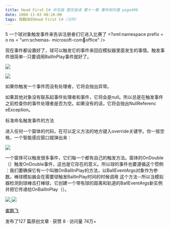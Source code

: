 ```yaml
---
title: Head First C# 中文版 图文皆译 第十一章 事件和代理 page490
date: 2008-11-03 08:26:00
tags: 我翻译的Head First C#（习作）
---
```

5  一个球对象触发事件来告诉注册者们它进入比赛了  <?xml:namespace prefix = o ns = "urn:schemas-
microsoft-com:office:office" />

现在事件都设置好了，球可以触发它的事件来回应模拟器里面发生的事情。触发事件很简单--只要调用BallInPlay事件就好了。

![](https://p-blog.csdn.net/images/p_blog_csdn_net/cuipengfei1/EntryImages/20081103/%E6%88%AA%E5%9B%BE00.jpg)

![](https://p-blog.csdn.net/images/p_blog_csdn_net/cuipengfei1/EntryImages/20081103/%E6%88%AA%E5%9B%BE01.jpg)

如果你触发一个事件而没有处理者，它将会抛出异常。

如果其他对象没有联系起事件处理者和事件，它将会是null。所以总是在触发事件之前检查你的事件处理者是否为空。如果没有的话，它将会抛出NullReferenc
eException。

标准命名触发事件的方法

进入任何一个窗体的代码，在可以定义方法的地方键入override关键字。你一按空格，一个智能感应窗口就弹出来：

![](https://p-blog.csdn.net/images/p_blog_csdn_net/cuipengfei1/EntryImages/20081103/%E6%88%AA%E5%9B%BE02.jpg)

一个窗体可以触发很多事件，它们每一个都有自己的触发方法。窗体的OnDouble（）触发OnDouble事件，这也是它存在的意义。所以球的事件也要遵循这个惯例
：我们要确保它有一个叫做OnBallInPlay的方法，以BallEventArgs对象作为参数。棒球模拟器会在需要球触发BallInPlay时间的时候调用
这个方法--所以当模拟器检测到球棒击打棒球，它创建一个带有球的距离和轨道的BallEventArgs新实例并把它传递给OnBallInPlay（）。



[ ![](https://profile.csdnimg.cn/5/2/5/3_cuipengfei1)
![](https://g.csdnimg.cn/static/user-reg-year/1x/11.png)
](https://blog.csdn.net/cuipengfei1)

[ 崔鹏飞 ](https://blog.csdn.net/cuipengfei1)

发布了127 篇原创文章  ·  获赞 8  ·  访问量 74万+

